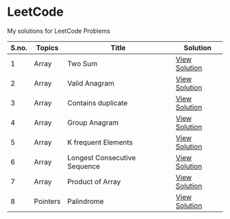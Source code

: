 # LeetCode

My solutions for LeetCode Problems

| S.no. | Topics   | Title                        | Solution                                                                                            |
| ----- | -------- | ---------------------------- | --------------------------------------------------------------------------------------------------- |
| 1     | Array    | Two Sum                      | [View Solution](https://leetcode.com/problems/two-sum/submissions/1034578971/)                      |
| 2     | Array    | Valid Anagram                | [View Solution](https://leetcode.com/problems/valid-anagram/submissions/1034616597/)                |
| 3     | Array    | Contains duplicate           | [View Solution](https://leetcode.com/problems/contains-duplicate/submissions/1035504510/)           |
| 4     | Array    | Group Anagram                | [View Solution](https://leetcode.com/problems/group-anagrams/submissions/1035561361/)               |
| 5     | Array    | K frequent Elements          | [View Solution](https://leetcode.com/problems/top-k-frequent-elements/submissions/1037220394/)      |
| 6     | Array    | Longest Consecutive Sequence | [View Solution](https://leetcode.com/problems/longest-consecutive-sequence/submissions/1038959140/) |
| 7     | Array    | Product of Array             | [View Solution](https://leetcode.com/problems/product-of-array-except-self/submissions/1040789149/) |
| 8     | Pointers | Palindrome                   | [View Solution](https://leetcode.com/problems/valid-palindrome/submissions/1040807881/)             |

